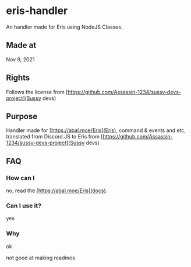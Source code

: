 # eris-handler
An handler made for Eris using NodeJS Classes.
## Made at
Nov 9, 2021
## Rights
Follows the license from [https://github.com/Assassin-1234/sussy-devs-project](Sussy devs)
## Purpose
Handler made for [https://abal.moe/Eris](Eris), command & events and etc, translated from Discord.JS to Eris from [https://github.com/Assassin-1234/sussy-devs-project](Sussy devs)

## FAQ
### How can I
no, read the [https://abal.moe/Eris](docs).
### Can I use it?
yes
### Why
ok

not good at making readmes
